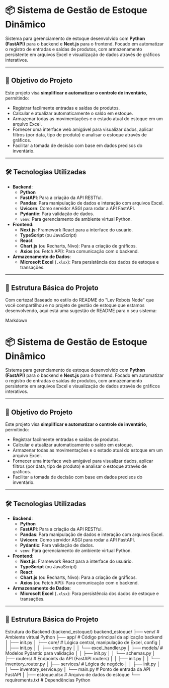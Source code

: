 # 📦 Sistema de Gestão de Estoque Dinâmico

Sistema para gerenciamento de estoque desenvolvido com **Python (FastAPI)** para o backend e **Next.js** para o frontend. Focado em automatizar o registro de entradas e saídas de produtos, com armazenamento persistente em arquivos Excel e visualização de dados através de gráficos interativos.

---

## 🎯 Objetivo do Projeto

Este projeto visa **simplificar e automatizar o controle de inventário**, permitindo:

- Registrar facilmente entradas e saídas de produtos.
- Calcular e atualizar automaticamente o saldo em estoque.
- Armazenar todas as movimentações e o estado atual do estoque em um arquivo Excel.
- Fornecer uma interface web amigável para visualizar dados, aplicar filtros (por data, tipo de produto) e analisar o estoque através de gráficos.
- Facilitar a tomada de decisão com base em dados precisos do inventário.

---

## 🛠️ Tecnologias Utilizadas

- **Backend**:
    - **Python**
    - **FastAPI**: Para a criação da API RESTful.
    - **Pandas**: Para manipulação de dados e interação com arquivos Excel.
    - **Uvicorn**: Como servidor ASGI para rodar a API FastAPI.
    - **Pydantic**: Para validação de dados.
    - `venv`: Para gerenciamento de ambiente virtual Python.
- **Frontend**:
    - **Next.js**: Framework React para a interface do usuário.
    - **TypeScript** (ou JavaScript)
    - **React**
    - **Chart.js** (ou Recharts, Nivo): Para a criação de gráficos.
    - **Axios** (ou Fetch API): Para comunicação com o backend.
- **Armazenamento de Dados**:
    - **Microsoft Excel** (`.xlsx`): Para persistência dos dados de estoque e transações.

---

## 📂 Estrutura Básica do Projeto
Com certeza! Baseado no estilo do README do "Lev Robots Node" que você compartilhou e no projeto de gestão de estoque que estamos desenvolvendo, aqui está uma sugestão de README para o seu sistema:

Markdown

# 📦 Sistema de Gestão de Estoque Dinâmico

Sistema para gerenciamento de estoque desenvolvido com **Python (FastAPI)** para o backend e **Next.js** para o frontend. Focado em automatizar o registro de entradas e saídas de produtos, com armazenamento persistente em arquivos Excel e visualização de dados através de gráficos interativos.

---

## 🎯 Objetivo do Projeto

Este projeto visa **simplificar e automatizar o controle de inventário**, permitindo:

- Registrar facilmente entradas e saídas de produtos.
- Calcular e atualizar automaticamente o saldo em estoque.
- Armazenar todas as movimentações e o estado atual do estoque em um arquivo Excel.
- Fornecer uma interface web amigável para visualizar dados, aplicar filtros (por data, tipo de produto) e analisar o estoque através de gráficos.
- Facilitar a tomada de decisão com base em dados precisos do inventário.

---

## 🛠️ Tecnologias Utilizadas

- **Backend**:
    - **Python**
    - **FastAPI**: Para a criação da API RESTful.
    - **Pandas**: Para manipulação de dados e interação com arquivos Excel.
    - **Uvicorn**: Como servidor ASGI para rodar a API FastAPI.
    - **Pydantic**: Para validação de dados.
    - `venv`: Para gerenciamento de ambiente virtual Python.
- **Frontend**:
    - **Next.js**: Framework React para a interface do usuário.
    - **TypeScript** (ou JavaScript)
    - **React**
    - **Chart.js** (ou Recharts, Nivo): Para a criação de gráficos.
    - **Axios** (ou Fetch API): Para comunicação com o backend.
- **Armazenamento de Dados**:
    - **Microsoft Excel** (`.xlsx`): Para persistência dos dados de estoque e transações.

---

## 📂 Estrutura Básica do Projeto

Estrutura do Backend (backend_estoque/)
backend_estoque/
├── venv/                   # Ambiente virtual Python
├── app/                    # Código principal da aplicação backend
│   ├── init.py
│   ├── core/               # Lógica central, manipulação de Excel, config
│   │   ├── init.py
│   │   ├── config.py
│   │   └── excel_handler.py
│   ├── models/             # Modelos Pydantic para validação
│   │   ├── init.py
│   │   └── schemas.py
│   ├── routers/            # Endpoints da API (FastAPI routers)
│   │   ├── init.py
│   │   └── inventory_router.py
│   ├── services/           # Lógica de negócio
│   │   ├── init.py
│   │   └── inventory_service.py
│   └── main.py             # Ponto de entrada da API FastAPI
│
├── estoque.xlsx            # Arquivo de dados do estoque
└── requirements.txt        # Dependências Python
